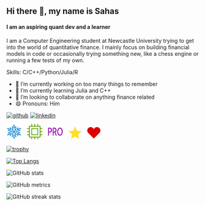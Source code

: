 ## Hi there 👋, my name is Sahas
#### I am an aspiring quant dev and a learner
I am a Computer Engineering student at Newcastle University trying to get into the world of quantitative finance. I mainly focus on building financial models in code or occasionally trying something new, like a chess engine or running a few tests of my own.

Skills: C/C++/Python/Julia/R

- 🔭 I’m currently working on too many things to remember 
- 🌱 I’m currently learning Julia and C++ 
- 👯 I’m looking to collaborate on anything finance related 
- 😄 Pronouns: Him 


[<img src='https://cdn.jsdelivr.net/npm/simple-icons@3.0.1/icons/github.svg' alt='github' height='40'>](https://github.com/SahasT23)  [<img src='https://cdn.jsdelivr.net/npm/simple-icons@3.0.1/icons/linkedin.svg' alt='linkedin' height='40'>](https://www.linkedin.com/in/SahasTalasila/)  

<a href='https://archiveprogram.github.com/'><img src='https://raw.githubusercontent.com/acervenky/animated-github-badges/master/assets/acbadge.gif' width='40' height='40'></a> <a href='https://docs.github.com/en/developers'><img src='https://raw.githubusercontent.com/acervenky/animated-github-badges/master/assets/devbadge.gif' width='40' height='40'></a> <a href='https://github.com/pricing'><img src='https://raw.githubusercontent.com/acervenky/animated-github-badges/master/assets/pro.gif' width='40' height='40'></a> <a href='https://stars.github.com/'><img src='https://raw.githubusercontent.com/acervenky/animated-github-badges/master/assets/starbadge.gif' width='35' height='35'></a> <a href='https://docs.github.com/en/github/supporting-the-open-source-community-with-github-sponsors'><img src='https://raw.githubusercontent.com/acervenky/animated-github-badges/master/assets/sponsorbadge.gif' width='35' height='35'></a> 

[![trophy](https://github-profile-trophy.vercel.app/?username=SahasT23)](https://github.com/ryo-ma/github-profile-trophy)

[![Top Langs](https://github-readme-stats.vercel.app/api/top-langs/?username=SahasT23)](https://github.com/anuraghazra/github-readme-stats)

![GitHub stats](https://github-readme-stats.vercel.app/api?username=SahasT23&show_icons=true&count_private=true)  

![GitHub metrics](https://metrics.lecoq.io/SahasT23)  

![GitHub streak stats](https://streak-stats.demolab.com/?user=SahasT23)  


